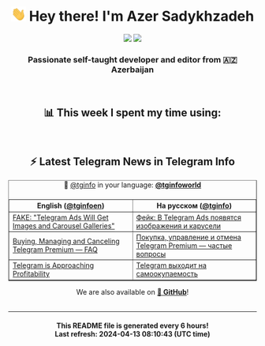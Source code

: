 <div align="center">
	<div>
		<h1>
      <img src="./assets/hi.gif" width="30px"> Hey there! I'm Azer Sadykhzadeh
    </h1>
    <img height="18" src="https://komarev.com/ghpvc/?username=sadykhzadeh&label=Views&color=2081c1&style=flat-square" />
		<a href="https://wakatime.com/Azer"> <img height="18" src="https://wakatime.com/badge/user/f80ae27a-c328-426f-a381-bc84136e2dd6.svg" /> </a>
    <h3>
      Passionate self-taught developer and editor from 🇦🇿 Azerbaijan
    </h3>
  </div>
  <br>

<h2>📊 This week I spent my time using:</h2>

<!--START_SECTION:waka-->
<!--END_SECTION:waka-->

<br>

<h2>⚡️ Latest Telegram News in Telegram Info</h2>
  <table border>
		<tr>
			<th width="50%">English (<a href="https://t.me/tginfoen">@tginfoen</a>)</th>
			<th>На русском (<a href="https://t.me/tginfo">@tginfo</a>)</th>
		</tr>
		<caption>🚩 <a href="https://t.me/tginfo">@tginfo</a> in your language: <a href="https://t.me/tginfoworld"><b>@tginfoworld</b></a><caption/>
  <tr><td><a href="https://t.me/tginfoen/1893">FAKE: "Telegram Ads Will Get Images and Carousel Galleries"</a></td>
    <td><a href="https://t.me/tginfo/3989">Фейк: В Telegram Ads появятся изображения и карусели </a></td></tr><tr><td><a href="https://t.me/tginfoen/1892">Buying, Managing and Canceling Telegram Premium — FAQ</a></td>
    <td><a href="https://t.me/tginfo/3988">Покупка, управление и отмена Telegram Premium — частые вопросы</a></td></tr><tr><td><a href="https://t.me/tginfoen/1891">Telegram is Approaching Profitability</a></td>
    <td><a href="https://t.me/tginfo/3987">Telegram выходит на самоокупаемость </a></td></tr>
</table>
We are also available on <a href="https://github.com/tginfo"><b>🐙 GitHub</b></a>!
</div>

<br>
<hr>
<h4 align="center">This README file is generated <b>every 6 hours</b>!</br>Last refresh: <b>2024-04-13 08:10:43 (UTC time)</b></h4>
